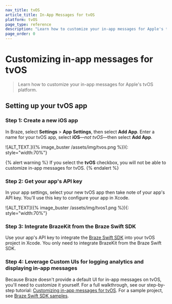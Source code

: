 ```yaml
---
nav_title: tvOS
article_title: In-App Messages for tvOS
platform: tvOS
page_type: reference
description: "Learn how to customize your in-app messages for Apple's tvOS platform."
page_order: 0
---
```


# Customizing in-app messages for tvOS

> Learn how to customize your in-app messages for Apple's tvOS platform.

## Setting up your tvOS app

### Step 1: Create a new iOS app

In Braze, select **Settings** > **App Settings**, then select **Add App**. Enter a name for your tvOS app, select **iOS**&#8212;_not tvOS_&#8212;then select **Add App**.

![ALT_TEXT.]({% image_buster /assets/img/tvos.png %}){: style="width:70%"}

{% alert warning %}
If you select the **tvOS** checkbox, you will not be able to customize in-app messages for tvOS.
{% endalert %}

### Step 2: Get your app's API key

In your app settings, select your new tvOS app then take note of your app's API key. You'll use this key to configure your app in Xcode.

![ALT_TEXT]({% image_buster /assets/img/tvos1.png %}){: style="width:70%"}

### Step 3: Integrate BrazeKit from the Braze Swift SDK

Use your app's API key to integrate the [Braze Swift SDK](https://github.com/braze-inc/braze-swift-sdk) into your tvOS project in Xcode. You only need to integrate BrazeKit from the Braze Swift SDK.

### Step 4: Leverage Custom UIs for logging analytics and displaying in-app messages

Because Braze doesn't provide a default UI for in-app messages on tvOS, you'll need to customize it yourself. For a full walkthrough, see our step-by-step tutorial: [Customizing in-app messages for tvOS](https://braze-inc.github.io/braze-swift-sdk/documentation/braze/in-app-message-customization). For a sample project, see [Braze Swift SDK samples](https://github.com/braze-inc/braze-swift-sdk/tree/main/Examples#inappmessages-custom-ui).
